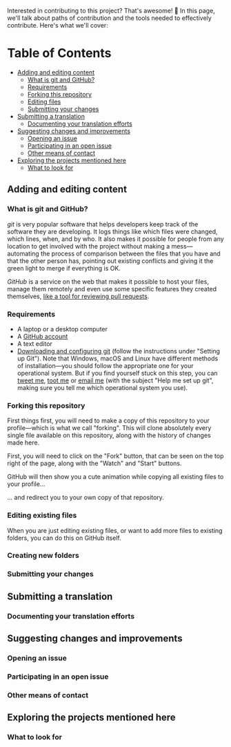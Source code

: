 Interested in contributing to this project? That's awesome! 💪 In this page, we'll talk about paths of contribution and the tools needed to effectively contribute. Here's what we'll cover:

Table of Contents
=================

   * [Adding and editing content](#adding-and-editing-content)
      * [What is git and GitHub?](#what-is-git-and-github)
      * [Requirements](#requirements)
      * [Forking this repository](#forking-this-repository)
      * [Editing files](#editing-files)
      * [Submitting your changes](#submitting-your-changes)
   * [Submitting a translation](#submitting-a-translation)
      * [Documenting your translation efforts](#documenting-your-translation-efforts)
   * [Suggesting changes and improvements](#suggesting-changes-and-improvements)
      * [Opening an issue](#opening-an-issue)
      * [Participating in an open issue](#participating-in-an-open-issue)
      * [Other means of contact](#other-means-of-contact)
   * [Exploring the projects mentioned here](#exploring-the-projects-mentioned-here)
      * [What to look for](#what-to-look-for)

## Adding and editing content
### What is git and GitHub?
*git* is very popular software that helps developers keep track of the software they are developing. It logs things like which files were changed, which lines, when, and by who. It also makes it possible for people from any location to get involved with the project without making a mess—automating the process of comparison between the files that you have and that the other person has, pointing out existing conflicts and giving it the green light to merge if everything is OK.

*GitHub* is a service on the web that makes it possible to host your files, manage them remotely and even use some specific features they created themselves, [like a tool for reviewing pull requests](https://github.com/sagesharp/outreachy/pull/15).
### Requirements
- A laptop or a desktop computer
- A [GitHub account](https://github.com/join)
- A text editor
- [Downloading and configuring git](https://help.github.com/articles/set-up-git/) (follow the instructions under "Setting up Git"). Note that Windows, macOS and Linux have different methods of installation—you should follow the appropriate one for your operational system. But if you find yourself stuck on this step, you can [tweet me](https://twitter.com/contraexemplo), [toot me](https://cybre.space/@Anna) or [email me](mailto:contraexemplo@protonmail.ch) (with the subject "Help me set up git", making sure you tell me which operational system you use).
### Forking this repository
First things first, you will need to make a copy of this repository to your profile—which is what we call "forking". This will clone absolutely every single file available on this repository, along with the history of changes made here.

First, you will need to click on the "Fork" button, that can be seen on the top right of the page, along with the "Watch" and "Start" buttons.

GitHub will then show you a cute animation while copying all existing files to your profile...

... and redirect you to your own copy of that repository.

### Editing existing files
When you are just editing existing files, or want to add more files to existing folders, you can do this on GitHub itself.
### Creating new folders
### Submitting your changes
## Submitting a translation
### Documenting your translation efforts
## Suggesting changes and improvements
### Opening an issue
### Participating in an open issue
### Other means of contact
## Exploring the projects mentioned here
### What to look for
